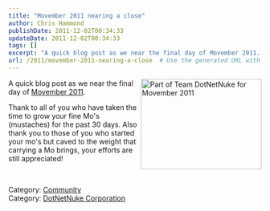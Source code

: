 ```yaml
---
title: "Movember 2011 nearing a close"
author: Chris Hammond
publishDate: 2011-12-02T00:34:33
updateDate: 2011-12-02T00:34:33
tags: []
excerpt: "A quick blog post as we near the final day of Movember 2011.  Thank to all of you who have taken the time to grow your fine Mo's (mustaches) for the past 30 days. Also thank you to those of you who started your mo's but caved to the weight that carrying a Mo brings, your efforts are still appreciated!      Category: CommunityCategory: DotNetNuke Corporation"
url: /2011/movember-2011-nearing-a-close  # Use the generated URL with year
---
```

<p><a title="Part of Team DotNetNuke for Movember 2011 by chrishammond, on Flickr" href="https://www.flickr.com/photos/chammond/6428904613/"><img style="display: inline; float: right" alt="Part of Team DotNetNuke for Movember 2011" align="right" src="https://farm8.staticflickr.com/7169/6428904613_17ce308531_m.jpg" width="240" height="180" /></a>A quick blog post as we near the final day of <a href="https://bit.ly/donatemo">Movember 2011</a>.</p>  <p>Thank to all of you who have taken the time to grow your fine Mo's (mustaches) for the past 30 days. Also thank you to those of you who started your mo's but caved to the weight that carrying a Mo brings, your efforts are still appreciated! </p>  <p> </p>  <div class="category">Category: <a href=https://www.dotnetnuke.com/Resources/Blogs/CatID/16.aspx>Community</a></div><div class="category">Category: <a href=https://www.dotnetnuke.com/Resources/Blogs/CatID/15.aspx>DotNetNuke Corporation</a></div><img src="https://feeds.feedburner.com/~r/dnndaily/~4/gq4hYbpyJt4" height="1" width="1"/>
